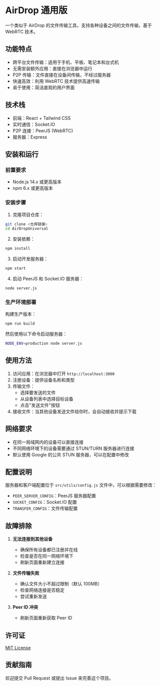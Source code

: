 # AirDrop 通用版

一个类似于 AirDrop 的文件传输工具，支持各种设备之间的文件传输，基于 WebRTC 技术。

## 功能特点

- 跨平台文件传输：适用于手机、平板、笔记本和台式机
- 无需安装额外应用：直接在浏览器中运行
- P2P 传输：文件直接在设备间传输，不经过服务器
- 快速高效：利用 WebRTC 技术提供高速传输
- 易于使用：简洁直观的用户界面

## 技术栈

- 前端：React + Tailwind CSS
- 实时通信：Socket.IO
- P2P 连接：PeerJS (WebRTC)
- 服务器：Express

## 安装和运行

### 前置要求

- Node.js 14.x 或更高版本
- npm 6.x 或更高版本

### 安装步骤

1. 克隆项目仓库：

```bash
git clone <仓库链接>
cd AirDropUniversal
```

2. 安装依赖：

```bash
npm install
```

3. 启动开发服务器：

```bash
npm start
```

4. 启动 PeerJS 和 Socket.IO 服务器：

```bash
node server.js
```

### 生产环境部署

构建生产版本：

```bash
npm run build
```

然后使用以下命令启动服务器：

```bash
NODE_ENV=production node server.js
```

## 使用方法

1. 访问应用：在浏览器中打开 `http://localhost:3000`
2. 注册设备：提供设备名称和类型
3. 传输文件：
   - 选择要发送的文件
   - 从设备列表中选择目标设备
   - 点击"发送文件"按钮
4. 接收文件：当其他设备发送文件给你时，会自动接收并提示下载

## 网络要求

- 在同一局域网内的设备可以直接连接
- 不同网络环境下的设备需要通过 STUN/TURN 服务器进行连接
- 默认使用 Google 的公共 STUN 服务器，可以在配置中修改

## 配置说明

服务器和客户端配置位于 `src/utils/config.js` 文件中，可以根据需要修改：

- `PEER_SERVER_CONFIG`：PeerJS 服务器配置
- `SOCKET_CONFIG`：Socket.IO 配置
- `TRANSFER_CONFIG`：文件传输配置

## 故障排除

1. **无法连接到其他设备**
   - 确保所有设备都已注册并在线
   - 检查是否在同一网络环境下
   - 刷新页面重新建立连接

2. **文件传输失败**
   - 确认文件大小不超过限制（默认 100MB）
   - 检查网络连接是否稳定
   - 尝试重新发送

3. **Peer ID 冲突**
   - 刷新页面重新获取 Peer ID

## 许可证

[MIT License](LICENSE)

## 贡献指南

欢迎提交 Pull Request 或提出 Issue 来完善这个项目。 